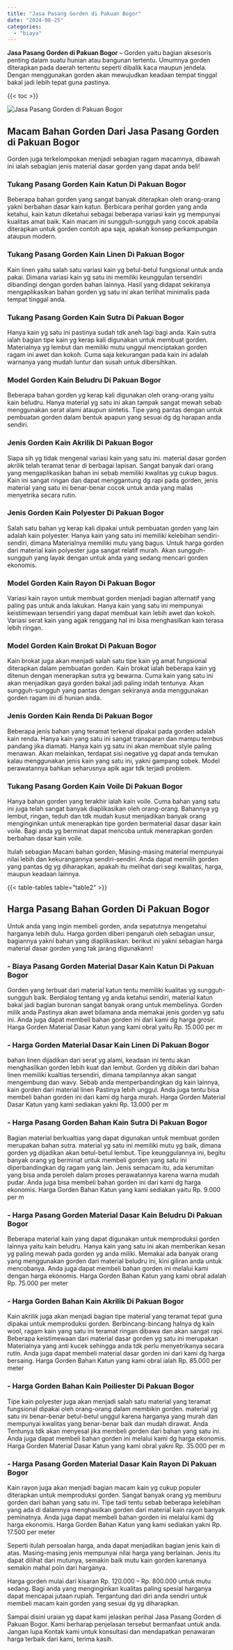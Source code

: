 ```yaml
---
title: "Jasa Pasang Gorden di Pakuan Bogor"
date: "2024-08-25"
categories: 
  - "biaya"
---
```


**Jasa Pasang Gorden di Pakuan Bogor** – Gorden yaitu bagian aksesoris penting dalam suatu hunian atau bangunan tertentu. Umumnya gorden diterapkan pada daerah tertentu seperti dibalik kaca maupun jendela. Dengan menggunakan gorden akan mewujudkan keadaan tempat tinggal bakal jadi lebih tepat guna pastinya.

{{< toc >}}

![Jasa Pasang Gorden di Pakuan Bogor](/images/pasang-gorden-murah24.png)

## Macam Bahan Gorden Dari Jasa Pasang Gorden di Pakuan Bogor

Gorden juga terkelompokan menjadi sebagian ragam macamnya, dibawah ini ialah sebagian jenis material dasar gorden yang dapat anda beli!

### Tukang Pasang Gorden Kain Katun Di Pakuan Bogor

Beberapa bahan gorden yang sangat banyak diterapkan oleh orang-orang yakni berbahan dasar kain katun. Berbicara perihal gorden yang anda ketahui, kain katun diketahui sebagai beberapa variasi kain yg mempunyai kualitas amat baik. Kain macam ini sungguh-sungguh yang cocok apabila diterapkan untuk gorden contoh apa saja, apakah konsep perkampungan ataupun modern.

### Tukang Pasang Gorden Kain Linen Di Pakuan Bogor

Kain linen yaitu salah satu variasi kain yg betul-betul fungsional untuk anda pakai. Dimana variasi kain yg satu ini memiliki keunggulan tersendiri dibandingi dengan gorden bahan lainnya. Hasil yang didapat sekiranya mengaplikasikan bahan gorden yg satu ini akan terlihat minimalis pada tempat tinggal anda.

### Tukang Pasang Gorden Kain Sutra Di Pakuan Bogor

Hanya kain yg satu ini pastinya sudah tdk aneh lagi bagi anda. Kain sutra ialah bagian tipe kain yg kerap kali digunakan untuk membuat gorden. Materialnya yg lembut dan memiliki mutu unggul menciptakan gorden ragam ini awet dan kokoh. Cuma saja kekurangan pada kain ini adalah warnanya yang mudah luntur dan susah untuk dibersihkan.

### Model Gorden Kain Beludru Di Pakuan Bogor

Beberapa bahan gorden yg kerap kali digunakan oleh orang-orang yaitu kain beludru. Hanya material yg satu ini akan tampak sangat mewah sebab menggunakan serat alami ataupun sintetis. Tipe yang pantas dengan untuk pembuatan gorden dalam bentuk apapun yang sesuai dg dg harapan anda sendiri.

### Jenis Gorden Kain Akrilik Di Pakuan Bogor

Siapa sih yg tidak mengenal variasi kain yang satu ini. material dasar gorden akrilik telah teramat tenar di berbagai lapisan. Sangat banyak dari orang yang mengaplikasikan bahan ini sebab memiliki kwalitas yg cukup bagus. Kain ini sangat ringan dan dapat menggantung dg rapi pada gorden, jenis material yang satu ini benar-benar cocok untuk anda yang malas menyetrika secara rutin.

### Jenis Gorden Kain Polyester Di Pakuan Bogor

Salah satu bahan yg kerap kali dipakai untuk pembuatan gorden yang lain adalah kain polyester. Hanya kain yang satu ini memiliki kelebihan sendiri-sendiri, dimana Materialnya memiliki mutu yang bagus. Untuk harga gorden dari material kain polyester juga sangat relatif murah. Akan sungguh-sungguh yang layak dengan untuk anda yang sedang mencari gorden ekonomis.

### Model Gorden Kain Rayon Di Pakuan Bogor

Variasi kain rayon untuk membuat gorden menjadi bagian alternatif yang paling pas untuk anda lakukan. Hanya kain yang satu ini mempunyai keistimewaan tersendiri yang dapat membuat kain lebih awet dan kokoh. Variasi serat kain yang agak renggang hal ini bisa menghasilkan kain terasa lebih ringan.

### Model Gorden Kain Brokat Di Pakuan Bogor

Kain brokat juga akan menjadi salah satu tipe kain yg amat fungsional diterapkan dalam pembuatan gorden. Kain brokat ialah beberapa kain yg ditenun dengan menerapkan sutra yg bewarna. Cuma kain yang satu ini akan menjadikan gaya gorden bakal jadi paling indah tentunya. Akan sungguh-sungguh yang pantas dengan sekiranya anda menggunakan gorden ragam ini di hunian anda.

### Jenis Gorden Kain Renda Di Pakuan Bogor

Beberapa jenis bahan yang teramat terkenal dipakai pada gorden adalah kain renda. Hanya kain yang satu ini sangat transparan dan mampu tembus pandang jika diamati. Hanya kain yg satu ini akan membuat style paling menawan. Akan melainkan, terdapat sisi negative yg dapat anda temukan kalau menggunakan jenis kain yang satu ini, yakni gampang sobek. Model perawatannya bahkan seharusnya apik agar tdk terjadi problem.

### Tukang Pasang Gorden Kain Voile Di Pakuan Bogor

Hanya bahan gorden yang terakhir ialah kain voile. Cuma bahan yang satu ini juga telah sangat banyak diaplikasikan oleh orang-orang. Bahannya yg lembut, ringan, teduh dan tdk mudah kusut menjadikan banyak orang menginginkan untuk menerapkan tipe gorden bermaterial dasar dasar kain voile. Bagi anda yg berminat dapat mencoba untuk menerapkan gorden berbahan dasar kain voile.

Itulah sebagian Macam bahan gorden, Masing-masing material mempunyai nilai lebih dan kekurangannya sendiri-sendiri. Anda dapat memilih gorden yang pantas dg yg diharapkan, apakah itu melihat dari segi kwalitas, harga, maupun keadaan lainnya.

{{< table-tables table="table2" >}}

## Harga Pasang Bahan Gorden Di Pakuan Bogor

Untuk anda yang ingin membeli gorden, anda sepatutnya mengetahui harganya lebih dulu. Harga gorden diberi pengaruh oleh sebagian unsur, bagiannya yakni bahan yang diaplikasikan. berikut ini yakni sebagian harga material dasar gorden yang tak jarang digunakann!

### \- Biaya Pasang Gorden Material Dasar Kain Katun Di Pakuan Bogor

Gorden yang terbuat dari material katun tentu memiliki kualitas yg sungguh-sungguh baik. Berdialog tentang yg anda ketahui sendiri, material katun bakal jadi bagian buronan sangat banyak orang untuk membelinya. Gorden milik anda Pastinya akan awet bilamana anda memakai jenis gorden yg satu ini. Anda juga dapat membeli bahan gorden ini dari kami dg harga grosir. Harga Gorden Material Dasar Katun yang kami obral yaitu Rp. 15.000 per m

### \- Harga Gorden Material Dasar Kain Linen Di Pakuan Bogor

bahan linen dijadikan dari serat yg alami, keadaan ini tentu akan menghasilkan gorden lebih kuat dan lembut. Gorden yg dibikin dari bahan linen memiliki kualtias tersendiri, dimana tampilannya akan sangat mengembung dan wavy. Sebab anda memperbandingkan dg kain lainnya, kain gorden dari material linen Pastinya lebih unggul. Anda juga tentu bisa membeli bahan gorden ini dari kami dg harga murah. Harga Gorden Material Dasar Katun yang kami sediakan yakni Rp. 13.000 per m

### \- Harga Pasang Gorden Bahan Kain Sutra Di Pakuan Bogor

Bagian material berkualtias yang dapat digunakan untuk membuat gorden merupakan bahan sutra. material yg satu ini memiliki mutu yg baik, dimana gorden yg dijadikan akan betul-betul lembut. Tipe keunggulannya ini, begitu banyak orang yg berminat untuk membeli gorden yang satu ini diperbandingkan dg ragam yang lain. Jenis semacam itu, ada kerumitan yang bisa anda peroleh dalam proses perawatannya karena warna mudah pudar. Anda juga bisa membeli bahan gorden ini dari kami dg harga ekonomis. Harga Gorden Bahan Katun yang kami sediakan yaitu Rp. 9.000 per m

### \- Harga Pasang Gorden Material Dasar Kain Beludru Di Pakuan Bogor

Beberapa material kain yang dapat digunakan untuk memproduksi gorden lainnya yaitu kain beludru. Hanya kain yang satu ini akan memberikan kesan yg paling mewah pada gorden yg anda miliki. Memakai ada banyak orang yang menggunakan gorden dari material beludru ini, kini giliran anda untuk mencobanya. Anda juga dapat membeli bahan gorden ini melalui kami dengan harga ekonomis. Harga Gorden Bahan Katun yang kami obral adalah Rp. 75.000 per meter

### \- Harga Gorden Bahan Kain Akrilik Di Pakuan Bogor

Kain akrilik juga akan menjadi bagian tipe material yang teramat tepat guna dipakai untuk memproduksi gorden. Berbincang-bincang halnya dg kain wool, ragam kain yang satu ini teramat ringan dibawa dan akan sangat rapi. Beberapa keistimewaan dari material dasar gorden yg satu ini merupakan Materialnya yang anti kucek sehingga anda tdk perlu menyetrikanya secara rutin. Anda juga dapat membeli material dasar gorden ini dari kami dg harga bersaing. Harga Gorden Bahan Katun yang kami obral ialah Rp. 85.000 per meter

### \- Harga Gorden Bahan Kain Poiliester Di Pakuan Bogor

Tipe kain polyester juga akan menjadi salah satu material yang teramat fungsional dipakai oleh orang-orang dalam membikin gorden. material yg satu ini benar-benar betul-betul unggul karena harganya yang murah dan mempunyai kwalitas yang benar-benar baik dan mudah dirawat. Anda Tentunya tdk akan menyesal jika membeli gorden dari bahan yang satu ini. Anda juga dapat membeli bahan gorden ini melalui kami dg harga ekonomis. Harga Gorden Material Dasar Katun yang kami obral yakni Rp. 35.000 per m

### \- Harga Pasang Gorden Material Dasar Kain Rayon Di Pakuan Bogor

Kain rayon juga akan menjadi bagian macam kain yg cukup populer diterapkan untuk memproduksi gorden. Sangat banyak orang yg memburu gorden dari bahan yang satu ini. Tipe tadi tentu sebab beberapa kelebihan yang ada di dalamnya menghasilkan gorden dari material kain rayon banyak peminatnya. Anda juga dapat membeli bahan gorden ini melalui kami dg harga ekonomis. Harga Gorden Bahan Katun yang kami sediakan yakni Rp. 17.500 per meter

Seperti itulah persoalan harga, anda dapat menjadikan bagian jenis kain di atas. Masing-masing jenis mempunyai nilai harga yang berlainan. Jenis itu dapat dilihat dari mutunya, semakin baik mutu kain gorden karenanya semakin mahal poin dari harganya.

Harga gorden mulai dari kisaran Rp. 120.000 – Rp. 800.000 untuk mutu sedang. Bagi anda yang menginginkan kualitas paling spesial harganya dapat mencapai jutaan rupiah. Tergantung dari diri anda sendiri untuk membeli macam kain gorden yang sesuai dg yg diharapkan.

Sampai disini uraian yg dapat kami jelaskan perihal Jasa Pasang Gorden di Pakuan Bogor. Kami berharap penjelasan tersebut bermanfaat untuk anda. Jangan lupa Kontak kami untuk konsultasi dan mendapatkan penawaran harga terbaik dari kami, terima kasih.
